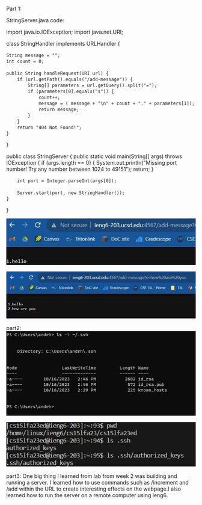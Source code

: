 Part 1:

StringServer.java code:

import java.io.IOException;
import java.net.URI;

class StringHandler implements URLHandler {

    String message = "";
    int count = 0;
    
    public String handleRequest(URI url) {
        if (url.getPath().equals("/add-message")) {
            String[] parameters = url.getQuery().split("=");
            if (parameters[0].equals("s")) {
                count++;
                message = ( message + "\n" + count + "." + parameters[1]);
                return message;
            }
        }
        return "404 Not Found!";
    }
}

public class StringServer {
    public static void main(String[] args) throws IOException {
        if (args.length == 0) {
            System.out.println("Missing port number! Try any number between 1024 to 49151");
            return;
        }

        int port = Integer.parseInt(args[0]);

        Server.start(port, new StringHandler());
    }
}

![Image](lab2sc2.jpg)

![Image](Lab2sc.jpg)

part2:
![Image](lab2sc3.jpg)

![Image](lab2sc4.jpg)



part3:
One big thing I learned from lab from week 2 was building and running a server. I learned how to use commands such as /increment and /add within the URL to create interesting effects on the webpage.I also learned how to run the server on a remote computer using ieng6.
